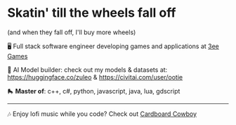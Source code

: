 # Skatin' till the wheels fall off
(and when they fall off, I'll buy more wheels)

🖥️ Full stack software engineer developing games and applications at [3ee Games](https://3ee.com)

🤖 AI Model builder: check out my models & datasets at: https://huggingface.co/zuleo & https://civitai.com/user/ootie

🛼 **Master of**: c++, c#, python, javascript, java, lua, gdscript

---

🎶 Enjoy lofi music while you code?  Check out [Cardboard Cowboy](https://www.twitch.tv/loficardboardcowboy)
